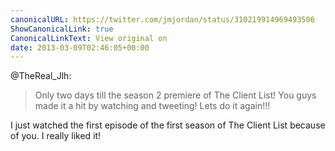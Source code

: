 ```yaml
---
canonicalURL: https://twitter.com/jmjordan/status/310219914969493506
ShowCanonicalLink: true
CanonicalLinkText: View original on
date: 2013-03-09T02:46:05+00:00
---
```

@TheReal_Jlh:

> Only two days till the season 2 premiere of The Client List! You guys made it a hit by watching and tweeting! Lets do it again!!!

I just watched the first episode of the first season of The Client List because of you. I really liked it!